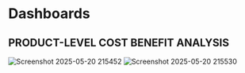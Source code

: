 # Dashboards
## PRODUCT-LEVEL COST BENEFIT ANALYSIS
![Screenshot 2025-05-20 215452](https://github.com/user-attachments/assets/af9d986d-e362-4f55-8f32-d86c8e8aa4dd)
![Screenshot 2025-05-20 215530](https://github.com/user-attachments/assets/e2d4e8d4-e1f5-4b96-8bb0-138989123854)

